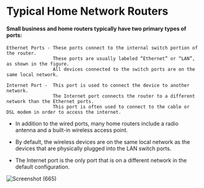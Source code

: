 # Typical Home Network Routers

#### Small business and home routers typically have two primary types of ports:

    Ethernet Ports - These ports connect to the internal switch portion of the router. 
                     These ports are usually labeled “Ethernet” or “LAN”, as shown in the figure. 
                     All devices connected to the switch ports are on the same local network.
                     
    Internet Port -  This port is used to connect the device to another network. 
                     The Internet port connects the router to a different network than the Ethernet ports. 
                     This port is often used to connect to the cable or DSL modem in order to access the internet.

- In addition to the wired ports, many home routers include a radio antenna and a built-in wireless access point. 
 
- By default, the wireless devices are on the same local network as the devices that are physically plugged into the LAN switch ports. 
- The Internet port is the only port that is on a different network in the default configuration.

![Screenshot (665)](https://user-images.githubusercontent.com/63872951/174470668-4455409f-fa95-4813-bcb7-ab38b854cbfb.png)
